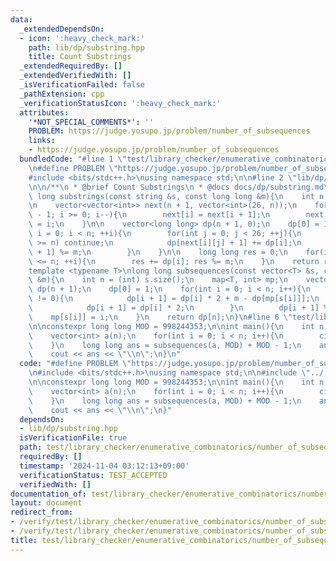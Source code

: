 ```yaml
---
data:
  _extendedDependsOn:
  - icon: ':heavy_check_mark:'
    path: lib/dp/substring.hpp
    title: Count Substrings
  _extendedRequiredBy: []
  _extendedVerifiedWith: []
  _isVerificationFailed: false
  _pathExtension: cpp
  _verificationStatusIcon: ':heavy_check_mark:'
  attributes:
    '*NOT_SPECIAL_COMMENTS*': ''
    PROBLEM: https://judge.yosupo.jp/problem/number_of_subsequences
    links:
    - https://judge.yosupo.jp/problem/number_of_subsequences
  bundledCode: "#line 1 \"test/library_checker/enumerative_combinatorics/number_of_subsequences.test.cpp\"\
    \n#define PROBLEM \"https://judge.yosupo.jp/problem/number_of_subsequences\"\n\
    #include <bits/stdc++.h>\nusing namespace std;\n\n#line 2 \"lib/dp/substring.hpp\"\
    \n\n/**\n * @brief Count Substrings\n * @docs docs/dp/substring.md\n */\n\nlong\
    \ long substrings(const string &s, const long long &m){\n    int n = (int) s.size();\n\
    \n    vector<vector<int>> next(n + 1, vector<int>(26, n));\n    for(int i = n\
    \ - 1; i >= 0; i--){\n        next[i] = next[i + 1];\n        next[i][s[i] - 'a']\
    \ = i;\n    }\n\n    vector<long long> dp(n + 1, 0);\n    dp[0] = 1;\n    for(int\
    \ i = 0; i < n; ++i){\n        for(int j = 0; j < 26; ++j){\n            if(next[i][j]\
    \ >= n) continue;\n            dp[next[i][j] + 1] += dp[i];\n            dp[next[i][j]\
    \ + 1] %= m;\n        }\n    }\n\n    long long res = 0;\n    for(int i = 0; i\
    \ <= n; ++i){\n        res += dp[i]; res %= m;\n    }\n    return res;\n}\n\n\
    template <typename T>\nlong long subsequences(const vector<T> &s, const long long\
    \ &m){\n    int n = (int) s.size();\n    map<T, int> mp;\n    vector<long long>\
    \ dp(n + 1);\n    dp[0] = 1;\n    for(int i = 0; i < n; i++){\n        if(mp.count(s[i])\
    \ != 0){\n            dp[i + 1] = dp[i] * 2 + m - dp[mp[s[i]]];\n        } else{\n\
    \            dp[i + 1] = dp[i] * 2;\n        }\n        dp[i + 1] %= m;\n    \
    \    mp[s[i]] = i;\n    }\n    return dp[n];\n}\n#line 6 \"test/library_checker/enumerative_combinatorics/number_of_subsequences.test.cpp\"\
    \n\nconstexpr long long MOD = 998244353;\n\nint main(){\n    int n; cin >> n;\n\
    \    vector<int> a(n);\n    for(int i = 0; i < n; i++){\n        cin >> a[i];\n\
    \    }\n    long long ans = subsequences(a, MOD) + MOD - 1;\n    ans %= MOD;\n\
    \    cout << ans << \"\\n\";\n}\n"
  code: "#define PROBLEM \"https://judge.yosupo.jp/problem/number_of_subsequences\"\
    \n#include <bits/stdc++.h>\nusing namespace std;\n\n#include \"../../../lib/dp/substring.hpp\"\
    \n\nconstexpr long long MOD = 998244353;\n\nint main(){\n    int n; cin >> n;\n\
    \    vector<int> a(n);\n    for(int i = 0; i < n; i++){\n        cin >> a[i];\n\
    \    }\n    long long ans = subsequences(a, MOD) + MOD - 1;\n    ans %= MOD;\n\
    \    cout << ans << \"\\n\";\n}"
  dependsOn:
  - lib/dp/substring.hpp
  isVerificationFile: true
  path: test/library_checker/enumerative_combinatorics/number_of_subsequences.test.cpp
  requiredBy: []
  timestamp: '2024-11-04 03:12:13+09:00'
  verificationStatus: TEST_ACCEPTED
  verifiedWith: []
documentation_of: test/library_checker/enumerative_combinatorics/number_of_subsequences.test.cpp
layout: document
redirect_from:
- /verify/test/library_checker/enumerative_combinatorics/number_of_subsequences.test.cpp
- /verify/test/library_checker/enumerative_combinatorics/number_of_subsequences.test.cpp.html
title: test/library_checker/enumerative_combinatorics/number_of_subsequences.test.cpp
---
```

